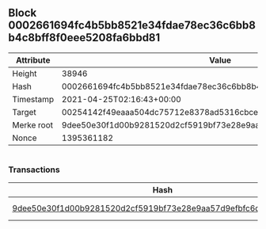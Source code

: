 ## Block 0002661694fc4b5bb8521e34fdae78ec36c6bb8b4c8bff8f0eee5208fa6bbd81

Attribute | Value
--- | ---
Height | 38946
Hash | 0002661694fc4b5bb8521e34fdae78ec36c6bb8b4c8bff8f0eee5208fa6bbd81
Timestamp | 2021-04-25T02:16:43+00:00
Target | 00254142f49eaaa504dc75712e8378ad5316cbcead634704b3734b6271167cc4
Merke root | 9dee50e30f1d00b9281520d2cf5919bf73e28e9aa57d9efbfc6db611cfd75ffb
Nonce | 1395361182

```

```

### Transactions

Hash | Amount
--- | ---
[9dee50e30f1d00b9281520d2cf5919bf73e28e9aa57d9efbfc6db611cfd75ffb](9dee50e30f1d00b9281520d2cf5919bf73e28e9aa57d9efbfc6db611cfd75ffb.md) | 10.00000000 SKEPTI 
